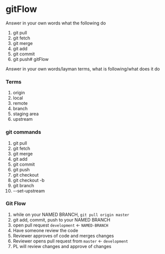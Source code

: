 # gitFlow

Answer in your own words what the following do

1. git pull
2. git fetch
3. git merge
4. git add
5. git commit
6. git push# gitFlow

Answer in your own words/layman terms, what is following/what does it do

### Terms
1. origin
2. local
3. remote
4. branch
5. staging area
6. upstream


### git commands
1. git pull
2. git fetch
3. git merge
4. git add
5. git commit
6. git push
7. git checkout
8. git checkout -b
9. git branch
10. --set-upstream


### Git Flow
1. while on your NAMED BRANCH, `git pull origin master`
2. git add, commit, push to your NAMED BRANCH
3. open pull request `development` <- `NAMED-BRANCH`
4. Have someone review the code
5. Reviewer approves of code and merges changes
6. Reviewer opens pull request from `master` <- `development`
7. PL will review changes and approve of changes
